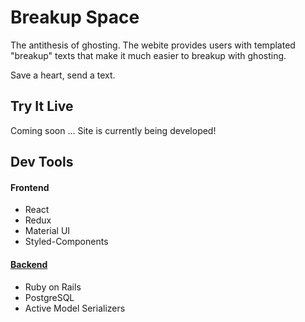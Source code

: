 # Breakup Space

The antithesis of ghosting. The webite provides users with templated "breakup" texts that make it much easier to breakup with ghosting.

Save a heart, send a text.

## Try It Live

Coming soon ... Site is currently being developed!

## Dev Tools

#### Frontend

- React
- Redux
- Material UI
- Styled-Components

#### [Backend](https://github.com/slurio/Breakup-Space-Backend)

- Ruby on Rails
- PostgreSQL
- Active Model Serializers
